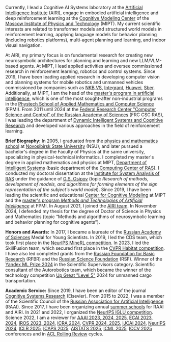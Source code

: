 Currently, I lead a Cognitive AI Systems laboratory at the <a href='https://airi.net'>Artificial Intelligence Institute</a> (AIRI), engage in embodied artificial intelligence and deep reinforcement learning at the <a href='https://cogmodel.mipt.ru'>Cognitive Modeling Center</a> of the <a href='https://mipt.ru/english/'>Moscow Institute of Physics and Technology</a> (MIPT). My current scientific interests are related to transformer models and structured world models in reinforcement learning, applying language models for behavior planning (including robotics platforms), multi-agent planning and learning, and indoor visual navigation.

At AIRI, my primary focus is on fundamental research for creating new neurosymbolic architectures for planning and learning and new LLM/VLM-based agents. At MIPT, I lead applied activities and oversee commissioned research in reinforcement learning, robotics and control systems. Since 2019, I have been leading applied research in developing computer vision and planning systems for mobile robotics and unmanned vehicles commissioned by companies such as <a href='https://www.nkbvs.ru/?p=79'>NKB VS<a/>, <a href='https://integrant.ru'>Integrant</a>, <a href='https://www.huawei.com/en'>Huawei</a>, <a href='https://www.sberbank.com/promo/ecosystem/'>Sber</a>. Additionally, at MIPT, I am the head of the <a href='http://rairi.ru/wiki/index.php/Магистерская_программа_МТИИ'>master's program in artificial intelligence</a>, which is one of the most sought-after non-industrial programs in the <a href='https://mipt.ru/education/departments/fpmi/'>Phystech School of Applied Mathematics and Computer Science</a> (FPMI). From 2011 until 2024 at the <a href='https://www.frccsc.ru'>Federal Research Center "Computer Science and Control" of the Russian Academy of Sciences</a> (FRC CSC RAS), I was leading the department of <a href='https://rairi.frccsc.ru/en/structure/1'>Dynamic Intelligent Systems and Cognitive Research</a> and developed various approaches in the field of reinforcement learning.

**Brief Biography:** In 2005, I graduated from the <a href='https://sesc.nsu.ru/'>physics and mathematics school</a> at <a href='https://www.nsu.ru'>Novosibirsk State University</a> (NSU), and later pursued a bachelor's degree in the Faculty of Physics at the same university, specializing in physical-technical informatics. I completed my master's degree in applied mathematics and physics at MIPT, <a href='https://intsystems.github.io'>Department of Intelligent Systems</a> (basic department of the <a href='http://www.ccas.ru'>Computing Center of RAS</a>). I conducted my doctoral dissertation at the <a href='http://www.isa.ru'>Institute for System Analysis of RAS</a> under the guidance of <a href='https://cogmodel.mipt.ru/gos-bio'>G.S. Osipov</a> (topic _Research of methods, development of models, and algorithms for forming elements of the sign representation of the subject's world model_). Since 2019, I have been leading the scientific and educational <a href='https://cogmodel.mipt.ru'>Center for Cognitive Modeling</a> at MIPT and the <a href='http://rairi.ru/wiki/index.php/Магистерская_программа_МТИИ'>master's program _Methods and Technologies of Artificial Intelligence_</a> at FPMI. In August 2021, I joined the <a href='https://airi.net'>AIRI team</a>. In November 2024, I defended my thesis for the degree of Doctor of Science in Physics and Mathematics (topic “Methods and algorithms of neurosymbolic learning and behavior planning for cognitive agents”).

**Honors and Awards:** In 2017, I became a laureate of the <a href='https://new.ras.ru/en/'>Russian Academy of Sciences<a/> Medal for Young Scientists. In 2019, I led the CDS team, which took first place in the <a href='https://www.aicrowd.com/challenges/neurips-2019-minerl-competition'>NeurIPS MineRL competition</a>. In 2023, I led the SkillFusion team, which secured first place in the <a href='https://aihabitat.org/challenge/2023/'>CVPR Habitat competition<a/>. I have also led completed grants from the <a href='https://www.rfbr.ru/rffi/ru/'>Russian Foundation for Basic Research</a> (RFBR) and the <a href='https://rscf.ru'>Russian Science Foundation</a> (RSF). Winner of the <a href='https://yandex.ru/scholarships'>Yandex ML Prize 2024</a> in the Scientific Supervisors category. Scientific consultant of the Autorobotics team, which became the winner of the technology competition <a href='https://blp.upgreat.one'>Up Great "Level 5"</a> 2024 for unmanned cargo transportation.

**Academic Service:** Since 2019, I have been an editor of the journal <a href='https://www.sciencedirect.com/journal/cognitive-systems-research'>Cognitive Systems Research</a> (Elsevier). From 2015 to 2022, I was a member of the Scientific Council of the <a href='https://raai.org'>Russian Association for Artificial Intelligence</a> (RAAI). Since 2017, I have been organizing annual <a href='https://airi.net/ru/summer-school-2023/'>summer schools</a> for RAAI and AIRI. In 2021 and 2022, I organized the <a href='https://www.iglu-contest.net'>NeurIPS IGLU competition</a>. Science 2022, I am a reviewer for <a href='http://aaai.org/conference/aaai/'>AAAI 2023, 2024, 2025</a>, <a href='https://ecai2023.eu'>ECAI 2023, 2024</a>, <a href='https://ieee-iros.org'>IROS 2023, 2024</a>, <a href='https://ieee-icra.org'>ICRA 2024</a>, <a href='https://cvpr.thecvf.com'>CVPR 2024, 2025</a>, <a href='https://www.ijcai.org'>IJCAI 2024</a>, <a href='https://neurips.cc'>NeurIPS 2024</a>, <a href='http://iclr.cc/'>ICLR 2025</a>, <a href='https://www.icaps-conference.org'>ICAPS 2025</a>, <a href='https://aistats.org'>AISTATS 2025</a>, <a href='https://icml.cc'>ICML 2025</a>, <a href='https://iccv.thecvf.com/Conferences/2025'>ICCV 2025</a> conferences and in <a href='https://aclrollingreview.org'>ACL Rolling Review</a> cycles.
